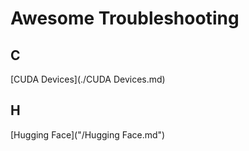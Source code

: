 # Awesome Troubleshooting

## C

[CUDA Devices](./CUDA Devices.md)

## H

[Hugging Face]("/Hugging Face.md")

